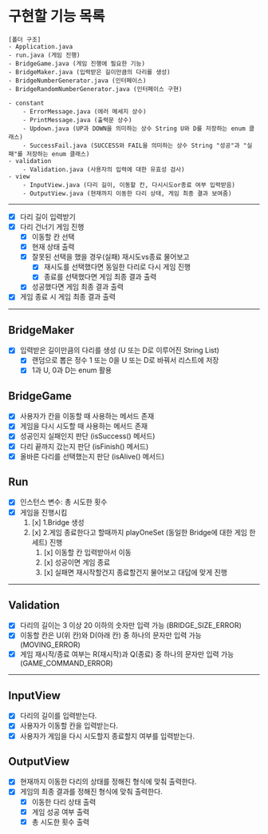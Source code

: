 # 구현할 기능 목록
```
[폴더 구조]
- Application.java
- run.java (게임 진행)
- BridgeGame.java (게임 진행에 필요한 기능)
- BridgeMaker.java (입력받은 길이만큼의 다리를 생성)
- BridgeNumberGenerator.java (인터페이스)
- BridgeRandomNumberGenerator.java (인터페이스 구현)

- constant
    - ErrorMessage.java (에러 메세지 상수)
    - PrintMessage.java (출력문 상수)
    - Updown.java (UP과 DOWN을 의미하는 상수 String U와 D를 저장하는 enum 클래스)
    - SuccessFail.java (SUCCESS와 FAIL을 의미하는 상수 String "성공"과 "실패"를 저장하는 enum 클래스)
- validation
    - Validation.java (사용자의 입력에 대한 유효성 검사)
- view
    - InputView.java (다리 길이, 이동할 칸, 다시시도or종료 여부 입력받음)
    - OutputView.java (현재까지 이동한 다리 상태, 게임 최종 결과 보여줌)    
```

---

- [x] 다리 길이 입력받기
- [x] 다리 건너기 게임 진행
  - [x] 이동할 칸 선택
  - [x] 현재 상태 출력
  - [x] 잘못된 선택을 했을 경우(실패) 재시도vs종료 물어보고
    - [x] 재시도를 선택했다면 동일한 다리로 다시 게임 진행
    - [x] 종료를 선택했다면 게임 최종 결과 출력
  - [x] 성공했다면 게임 최종 결과 출력
- [x] 게임 종료 시 게임 최종 결과 출력

---
## BridgeMaker
* [x] 입력받은 길이만큼의 다리를 생성 (U 또는 D로 이루어진 String List)
    * [x] 랜덤으로 뽑은 정수 1 또는 0을 U 또는 D로 바꿔서 리스트에 저장
    * [x] 1과 U, 0과 D는 enum 활용

## BridgeGame
* [x] 사용자가 칸을 이동할 때 사용하는 메서드 존재
* [x] 게임을 다시 시도할 때 사용하는 메서드 존재
* [x] 성공인지 실패인지 판단 (isSuccess() 메서드)
* [x] 다리 끝까지 갔는지 판단 (isFinish() 메서드)
* [x] 올바른 다리를 선택했는지 판단 (isAlive() 메서드)

## Run
* [x] 인스턴스 변수: 총 시도한 횟수
* [x] 게임을 진행시킴
  1. [x] 1.Bridge 생성
  2. [x] 2.게임 종료한다고 할때까지 playOneSet (동일한 Bridge에 대한 게임 한 세트) 진행
     1. [x] 이동할 칸 입력받아서 이동
     2. [x] 성공이면 게임 종료
     3. [x] 실패면 재시작할건지 종료할건지 물어보고 대답에 맞게 진행

---

## Validation
* [x] 다리의 길이는 3 이상 20 이하의 숫자만 입력 가능 (BRIDGE_SIZE_ERROR)
* [x] 이동할 칸은 U(위 칸)와 D(아래 칸) 중 하나의 문자만 입력 가능 (MOVING_ERROR)
* [x] 게임 재시작/종료 여부는 R(재시작)과 Q(종료) 중 하나의 문자만 입력 가능 (GAME_COMMAND_ERROR)

---

## InputView
* [x] 다리의 길이를 입력받는다.
* [x] 사용자가 이동할 칸을 입력받는다.
* [x] 사용자가 게임을 다시 시도할지 종료할지 여부를 입력받는다.

## OutputView
* [x] 현재까지 이동한 다리의 상태를 정해진 형식에 맞춰 출력한다.
* [x] 게임의 최종 결과를 정해진 형식에 맞춰 출력한다.
  * [x] 이동한 다리 상태 출력
  * [x] 게임 성공 여부 출력
  * [x] 총 시도한 횟수 출력